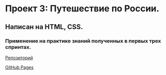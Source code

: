 # Проект 3: Путешествие по России.
## Написан на HTML, CSS.
### Применение на практике знаний полученных в первых трех спринтах.
[Репозиторий](https://github.com/Nikshov/russian-travel.git)  

[GitHub Pages](https://nikshov.github.io/russian-travel/index.html)
